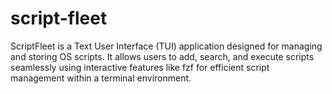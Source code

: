 # script-fleet
ScriptFleet is a Text User Interface (TUI) application designed for managing and storing OS scripts. It allows users to add, search, and execute scripts seamlessly using interactive features like fzf for efficient script management within a terminal environment.
